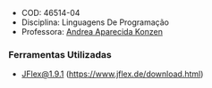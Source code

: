 -   COD: 46514-04
-   Disciplina: Linguagens De Programação
-   Professora: [Andrea Aparecida Konzen](https://online.pucrs.br/professores/andrea-konzen)

### Ferramentas Utilizadas

-   [JFlex@1.9.1](https://www.jflex.de/download.html) (https://www.jflex.de/download.html)
